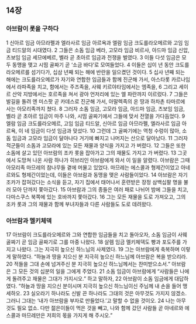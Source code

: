 ## 14장
### 아브람이 롯을 구하다
1 신아르 임금 아므라펠과 엘라사르 임금 아르욕과 엘람 임금 크도를라오메르와 고임 임금 티드알의 시대였다.
2 그들은 소돔 임금 베라, 고모라 임금 비르사, 아드마 임금 신압, 츠보임 임금 세므에베르, 벨라 곧 초아르 임금과 전쟁을 벌였다.
3 이들 다섯 임금은 모두 동맹을 맺고 시띰 골짜기 곧 ‘소금 바다’로 모여들었다.
4 이들은 십이 년 동안 크도를라오메르를 섬기다가, 십삼 년째 되는 해에 반란을 일으켰던 것이다.
5 십사 년째 되는 해에는 크도를라오메르가 자기와 연합한 임금들과 함께 진군해 가서, 아스타롯 카르나임에서 라파족을 치고, 함에서는 주즈족을, 사웨 키르야타임에서는 엠족을,
6 그리고 세이르 산악 지방에서는 호르족을 쳐서 광야 언저리에 있는 엘 파란까지 이르렀다.
7 그들은 발길을 돌려 엔 미스팟 곧 카데스로 진군해 가서, 아말렉족의 온 땅과 하차촌 타마르에 사는 아모리족까지 쳤다.
8 그러자 소돔 임금, 고모라 임금, 아드마 임금, 츠보임 임금, 벨라 곧 초아르 임금이 마주 나와, 시띰 골짜기에서 그들에 맞서 전열을 가다듬었다.
9 엘람 임금 크도를라오메르, 고임 임금 티드알, 신아르 임금 아므라펠, 엘라사르 임금 아르욕, 이 네 임금이 다섯 임금과 맞섰다.
10 그런데 그 골짜기에는 역청 수렁이 많아, 소돔 임금과 고모라 임금이 달아나다 거기에 빠지고 나머지는 산으로 달아났다.
11 그러자 적군들이 소돔과 고모라에 있는 모든 재물과 양식을 가지고 가 버렸다.
12 그들은 또한 소돔에 살고 있던 아브람의 조카 롯을 잡아가고 그의 재물도 가지고 가 버렸다.
13 그곳에서 도망쳐 나온 사람 하나가 히브리인 아브람에게 와서 이 일을 알렸다. 아브람은 그때 아모리족 마므레의 참나무들 곁에 머물고 있었다. 마므레는 에스콜과 형제간이었고 아네르와도 형제간이었는데, 이들은 아브람과 동맹을 맺은 사람들이었다.
14 아브람은 자기 조카가 잡혀갔다는 소식을 듣고, 자기 집에서 태어나서 훈련받은 장정 삼백십팔 명을 불러 모아 단까지 쫓아갔다.
15 아브람과 그의 종들은 여러 패로 나뉘어 밤에 그들을 치고, 다마스쿠스 북쪽에 있는 호바까지 쫓아갔다.
16 그는 모든 재물을 도로 가져오고, 그의 조카 롯과 그의 재물과 함께 부녀자들과 다른 사람들도 도로 데려왔다.
### 아브람과 멜키체덱
17 아브람이 크도를라오메르와 그와 연합한 임금들을 치고 돌아오자, 소돔 임금이 사웨 골짜기 곧 임금 골짜기로 그를 마중 나왔다.
18 살렘 임금 멜키체덱도 빵과 포도주를 가지고 나왔다. 그는 지극히 높으신 하느님의 사제였다.
19 그는 아브람에게 축복하며 이렇게 말하였다. “하늘과 땅을 지으신 분 지극히 높으신 하느님께 아브람은 복을 받으리라.
20 적들을 그대 손에 넘겨주신 분 지극히 높으신 하느님께서는 찬미받으소서.” 아브람은 그 모든 것의 십분의 일을 그에게 주었다.
21 소돔 임금이 아브람에게 “사람들은 나에게 돌려주고 재물은 그대가 가지시오.” 하고 말하자,
22 아브람이 소돔 임금에게 대답하였다. “하늘과 땅을 지으신 분이시며 지극히 높으신 하느님이신 주님께 내 손을 들어 맹세하오.
23 실오라기 하나라도 신발 끈 하나라도 그대의 것은 아무것도 가지지 않겠소. 그러니 그대는 ‘내가 아브람을 부자로 만들었다.’고 말할 수 없을 것이오.
24 나는 아무것도 필요 없소. 다만 젊은이들이 먹은 것을 빼고, 나와 함께 갔던 사람들 곧 아네르와 에스콜과 마므레만은 저희의 몫을 가지게 해 주시오.”
